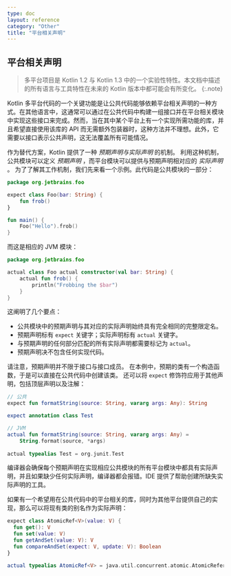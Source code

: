 ```yaml
---
type: doc
layout: reference
category: "Other"
title: "平台相关声明"
---
```


## 平台相关声明

> 多平台项目是 Kotlin 1.2 与 Kotlin 1.3 中的一个实验性特性。本文档中描述的所有语言<!--
-->与工具特性在未来的 Kotlin 版本中都可能会有所变化。
{:.note}

Kotlin 多平台代码的一个关键功能是让公共代码能够<!--
-->依赖平台相关声明的一种方式。在其他语言中，这通常可以通过<!--
-->在公共代码中构建一组接口并在平台相关模块中实现这些接口来完成<!--
-->。然而，当在其中某个平台上有一个<!--
-->实现所需功能的库，并且希望直接使用该库的 API
而无需额外包装器时，这种方法并不理想。此外，它需要以接口表示公共声明，这<!--
-->无法覆盖所有可能情况。

作为替代方案，Kotlin 提供了一种 _预期声明与实际声明_ 的机制。
利用这种机制，公共模块可以定义 _预期声明_ ，而平台模块<!--
-->可以提供与预期声明相对应的 _实际声明_ 。
为了了解其工作机制，我们先来看一个示例。此代码是公共模块的一部分：



```kotlin
package org.jetbrains.foo

expect class Foo(bar: String) {
    fun frob()
}

fun main() {
    Foo("Hello").frob()
}
```


而这是相应的 JVM 模块：



```kotlin
package org.jetbrains.foo

actual class Foo actual constructor(val bar: String) {
    actual fun frob() {
        println("Frobbing the $bar")
    }
}
```


这阐明了几个要点：

  * 公共模块中的预期声明与其对应的实际声明始终<!--
    -->具有完全相同的完整限定名。
  * 预期声明标有 `expect` 关键字；实际声明<!--
    -->标有 `actual` 关键字。
  * 与预期声明的任何部分匹配的所有实际声明都需要标记<!--
    -->为 `actual`。
  * 预期声明决不包含任何实现代码。

请注意，预期声明并不限于接口与接口成员。
在本例中，预期的类有一个构造函数，于是可以直接在公共代码中创建该类。
还可以将 `expect` 修饰符应用于其他声明，包括顶层声明以及<!--
-->注解：



```kotlin
// 公共
expect fun formatString(source: String, vararg args: Any): String

expect annotation class Test

// JVM
actual fun formatString(source: String, vararg args: Any) =
    String.format(source, *args)
    
actual typealias Test = org.junit.Test
```


编译器会确保每个预期声明在实现相应公共模块的所有平台模块中<!--
-->都具有实际声明，并且如果缺少任何实际声明，编译器都会报错<!--
-->。IDE 提供了帮助创建所缺失实际声明的工具。

如果有一个希望用在公共代码中的平台相关的库，同时为其他平台提供自己<!--
-->的实现，那么可以将现有类的别名作为实际<!--
-->声明：



```kotlin
expect class AtomicRef<V>(value: V) {
  fun get(): V
  fun set(value: V)
  fun getAndSet(value: V): V
  fun compareAndSet(expect: V, update: V): Boolean
}

actual typealias AtomicRef<V> = java.util.concurrent.atomic.AtomicReference<V>
```

